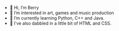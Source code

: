 - 👋 Hi, I’m Berry
- 👀 I’m interested in art, games and music production
- 🌱 I’m currently learning Python, C++ and Java.
- 🌲 I've also dabbled in a little bit of HTML and CSS.

<!---
KukoBerry/KukoBerry is a ✨ special ✨ repository because its `README.md` (this file) appears on your GitHub profile.
You can click the Preview link to take a look at your changes.
--->

